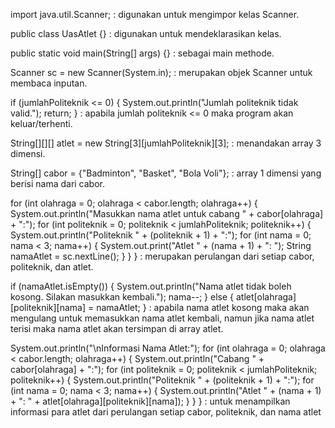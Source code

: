 import java.util.Scanner; : digunakan untuk mengimpor kelas Scanner.

public class UasAtlet {} : digunakan untuk mendeklarasikan kelas.

public static void main(String[] args) {} : sebagai main methode.

Scanner sc = new Scanner(System.in); : merupakan objek Scanner untuk membaca inputan.

if (jumlahPoliteknik <= 0) {
    System.out.println("Jumlah politeknik tidak valid.");
    return; 
} 
: apabila jumlah politeknik <= 0 maka program akan keluar/terhenti.

 String[][][] atlet = new String[3][jumlahPoliteknik][3]; : menandakan array 3 dimensi.

 String[] cabor = {"Badminton", "Basket", "Bola Voli"}; : array 1 dimensi yang berisi nama dari cabor.

for (int olahraga = 0; olahraga < cabor.length; olahraga++) {
    System.out.println("Masukkan nama atlet untuk cabang " + cabor[olahraga] + ":");
    for (int politeknik = 0; politeknik < jumlahPoliteknik; politeknik++) {
        System.out.println("Politeknik " + (politeknik + 1) + ":");
        for (int nama = 0; nama < 3; nama++) {
            System.out.print("Atlet " + (nama + 1) + ": ");
            String namaAtlet = sc.nextLine(); 
        }
    }
}
: merupakan perulangan dari setiap cabor, politeknik, dan atlet. 
                    
if (namaAtlet.isEmpty()) {
    System.out.println("Nama atlet tidak boleh kosong. Silakan masukkan kembali.");
    nama--;
} else {
    atlet[olahraga][politeknik][nama] = namaAtlet;
}
: apabila nama atlet kosong maka akan mengulang untuk memasukkan nama atlet kembali, namun jika nama atlet terisi maka nama atlet akan tersimpan di array atlet.

System.out.println("\nInformasi Nama Atlet:");
for (int olahraga = 0; olahraga < cabor.length; olahraga++) {
    System.out.println("Cabang " + cabor[olahraga] + ":");
    for (int politeknik = 0; politeknik < jumlahPoliteknik; politeknik++) {
        System.out.println("Politeknik " + (politeknik + 1) + ":");
        for (int nama = 0; nama < 3; nama++) {
            System.out.println("Atlet " + (nama + 1) + ": " + atlet[olahraga][politeknik][nama]);
        }
    }
}
: untuk menampilkan informasi para atlet dari perulangan setiap cabor, politeknik, dan nama atlet